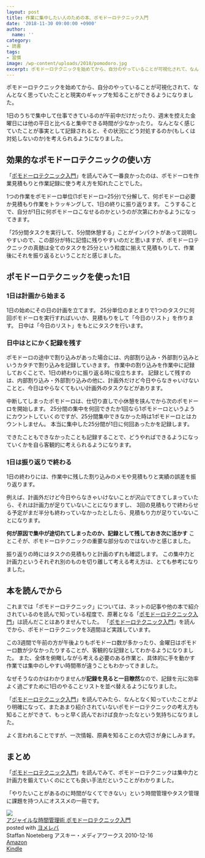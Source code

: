 ```yaml
---
layout: post
title: 作業に集中したい人のための本、ポモドーロテクニック入門
date: '2018-11-30 09:00:00 +0900'
author:
  name: ''
category:
- 読書
tags:
- 習慣
image: /wp-content/uploads/2018/pomodoro.jpg
excerpt: ポモドーロテクニックを始めてから、自分のやっていることが可視化されて、なんとなく思っていたことと現実のギャップを知ることができるようになりました。1日のうちで集中して仕事できているのが午前中だけだったり、週末を控えた金曜日には他の平日と比べると集中できる時間が少なかったり。なんとなく感じていたことが事実として記録されると、その状況にどう対処するのか(もしくは対処しないのか)を考えられるようになりました。
---
```

ポモドーロテクニックを始めてから、自分のやっていることが可視化されて、なんとなく思っていたことと現実のギャップを知ることができるようになりました。

1日のうちで集中して仕事できているのが午前中だけだったり、週末を控えた金曜日には他の平日と比べると集中できる時間が少なかったり。
なんとなく感じていたことが事実として記録されると、その状況にどう対処するのか(もしくは対処しないのか)を考えられるようになりました。

## 効果的なポモドーロテクニックの使い方
「[ポモドーロテクニック入門](https://amzn.to/2BGjdkh)」を読んでみて一番良かったのは、ポモドーロを作業見積もりと作業記録に使う考え方を知れたことでした。

1つの作業をポモドーロ単位(1ポモドーロ=25分)で分解して、何ポモドーロ必要か見積もり作業をトラッキングして、1日の終りに振り返ります。
こうすることで、自分が1日に何ポモドーロこなせるのかというのが次第にわかるようになってきます。

「25分間タスクを実行して、5分間休憩する」ことがインパクトがあって説明しやすいので、この部分が特に記憶に残りやすいのだと思いますが、ポモドーロテクニックの真髄は全てのタスクを25分という粒度に揃えて見積もりして、作業後にそれを振り返るということだと感じました。

## ポモドーロテクニックを使った1日
### 1日は計画から始まる
1日の始めにその日の計画を立てます。
25分単位のまとまりで1つのタスクに何回ポモドーロを実行すればいいか、見積もりをして「今日のリスト」を作ります。
日中は「今日のリスト」をもとにタスクを行います。

### 日中はとにかく記録を残す
ポモドーロの途中で割り込みがあった場合には、内部割り込み・外部割り込みというカタチで割り込みを記録していきます。
作業中の割り込みを作業中に記録しておくことで、1日の終わりに振り返る時に役立ちます。
記録として残すのは、内部割り込み・外部割り込みの他に、計画外だけど今日やらなきゃいけないことと、今日はやらなくてもいい計画外のタスクなどがあります。

中断してしまったポモドーロは、仕切り直しで小休憩を挟んでから次のポモドーロを開始します。
25分間の集中を何回できたか1回なら1ポモドーロというようにカウントしていくのですが、25分間集中できなかった時は1ポモドーロとはカウントしません。
本当に集中した25分間が1日に何回あったかを記録します。

できたこともできなかったことも記録することで、どうやればできるようになっていくかを自ら客観的に考えられるようになります。

### 1日は振り返りで終わる
1日の終わりには、作業中に残した割り込みのメモや見積もりと実績の誤差を振り返ります。

例えば、計画外だけど今日やらなきゃいけないことが沢山でてきてしまっていたら、それは計画力が足りていないことになりますし、
3回の見積もりで終わらせる予定がまだ半分も終わっていなかったとしたら、見積もり力が足りていないことになります。

**何が原因で集中が途切れてしまったのか、記録として残しておき次に活かす** ことこそが、ポモドーロテクニックの重要な部分なのではないかと感じました。

振り返りの時にはタスクの見積もりと計画のずれも確認します。
この集中力と計画力というそれぞれ別のものを切り離して考える考え方は、とても参考になりました。

## 本を読んでから
これまでは「ポモドーロテクニック」については、ネットの記事や他の本で紹介されているのを読んで知っている程度で、原著となる「[ポモドーロテクニック入門](https://amzn.to/2BGjdkh)」は読んだことはありませんでした。
「[ポモドーロテクニック入門](https://amzn.to/2BGjdkh)」を読んでから、ポモドーロテクニックを3週間ほど実践しています。

この3週間で午前の方が午後よりもポモドーロ数が多かったり、金曜日はポモドーロ数が少なかったりすることが、客観的な記録としてわかるようになりました。
また、全体を俯瞰しながら考える必要のある作業と、具体的に手を動かす作業では集中のしやすい時間帯が違うこともわかってきました。

なぜそうなのかはわかりませんが**記録を見ると一目瞭然**なので、記録を元に効率よく過ごすために1日のやることリストを並べ替えるようになりました。

「[ポモドーロテクニック入門](https://amzn.to/2BGjdkh)」を読んでみたら、なんとなく知っていたことがより明確になって、またあまり紹介されていないポモドーロテクニックの考え方も知ることができて、もっと早く読んでおけば良かったなという気持ちになりました。

よく言われることですが、一次情報、原典を知ることの大切さが身にしみます。
## まとめ
「[ポモドーロテクニック入門](https://amzn.to/2BGjdkh)」を読んでみて、ポモドーロテクニックは集中力と計画力を鍛えていくのにとても良い手法だということがわかりました。

「やりたいことがあるのに時間がなくてできない」という時間管理やタスク管理に課題を持つ人にオススメの一冊です。
<div class="cstmreba"><div class="booklink-box"><div class="booklink-image"><a href="https://www.amazon.co.jp/exec/obidos/asin/4048689525/same22/" target="_blank" ><img src="https://images-fe.ssl-images-amazon.com/images/I/51ByQvQe1%2BL._SL160_.jpg" style="border: none;" /></a></div><div class="booklink-info"><div class="booklink-name"><a href="https://www.amazon.co.jp/exec/obidos/asin/4048689525/same22/" target="_blank" >アジャイルな時間管理術 ポモドーロテクニック入門</a><div class="booklink-powered-date">posted with <a href="https://yomereba.com" rel="nofollow" target="_blank">ヨメレバ</a></div></div><div class="booklink-detail">Staffan Noeteberg アスキー・メディアワークス 2010-12-16    </div><div class="booklink-link2"><div class="shoplinkamazon"><a href="https://www.amazon.co.jp/exec/obidos/asin/4048689525/same22/" target="_blank" >Amazon</a></div><div class="shoplinkkindle"><a href="https://www.amazon.co.jp/gp/search?keywords=%83A%83W%83%83%83C%83%8B%82%C8%8E%9E%8A%D4%8A%C7%97%9D%8Fp%20%83%7C%83%82%83h%81%5B%83%8D%83e%83N%83j%83b%83N%93%FC%96%E5&__mk_ja_JP=%83J%83%5E%83J%83i&url=node%3D2275256051&tag=same22" target="_blank" >Kindle</a></div>                              	  	  	  	  	</div></div><div class="booklink-footer"></div></div></div>
